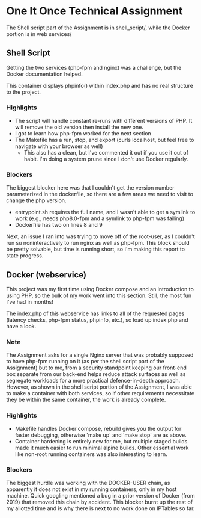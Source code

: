 # One It Once Technical Assignment
The Shell script part of the Assignment is  in shell_script/, while the Docker portion is in web services/

## Shell Script
Getting the two services (php-fpm and nginx) was a challenge, but the Docker documentation helped.

This container displays phpinfo() within index.php and has no real structure to the project.

### Highlights
* The script will handle constant re-runs with different versions of PHP. It will remove the old version then install the new one.
* I got to learn how php-fpm worked for the next section
* The Makefile has a run, stop, and export (curls localhost, but feel free to navigate with your browser as well)
  * This also has a clean, but I've commented it out if you use it out of habit. I'm doing a system prune since I don't use Docker regularly.

### Blockers
The biggest blocker here was that I couldn't get the version number parameterized in the dockerfile, so there are a few areas we need to visit to change the php version.
  * entrypoint.sh requires the full name, and I wasn't able to get a symlink to work (e.g., needs php8.0-fpm and a symlink to php-fpm was failing)
  * Dockerfile has two on lines 8 and 9

Next, an issue I ran into was trying to move off of the root-user, as I couldn't run su noninteractively to run nginx as well as php-fpm. This block should be pretty solvable, but time is running short, so I'm making this report to state progress.

## Docker (webservice)
This project was my first time using Docker compose and an introduction to using PHP, so the bulk of my work went into this section. Still, the most fun I've had in months!

The index.php of this webservice has links to all of the requested pages (latency checks, php-fpm status, phpinfo, etc.), so load up index.php and have a look.

### Note
The Assignment asks for a single Nginx server that was probably supposed to have php-fpm running on it (as per the shell script part of the Assignment) but to me, from a security standpoint keeping our front-end box separate from our back-end helps reduce attack surfaces as well as segregate workloads for a more practical defence-in-depth approach. However, as shown in the shell script portion of the Assignment, I was able to make a container with both services, so if other requirements necessitate they be within the same container, the work is already complete.

### Highlights
* Makefile handles Docker compose, rebuild gives you the output for faster debugging, otherwise 'make up' and 'make stop' are as above.
* Container hardening is entirely new for me, but multiple staged builds made it much easier to run minimal alpine builds. Other essential work like non-root running containers was also interesting to learn.

### Blockers
The biggest hurdle was working with the DOCKER-USER chain, as apparently it does not exist in my running containers, only in my host machine. Quick googling mentioned a bug in a prior version of Docker (from 2019) that removed this chain by accident. This blocker burnt up the rest of my allotted time and is why there is next to no work done on IPTables so far.
